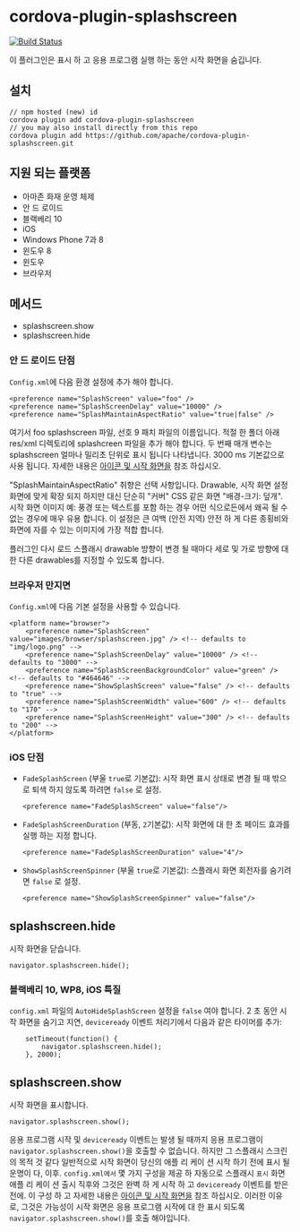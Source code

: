 <!--
# license: Licensed to the Apache Software Foundation (ASF) under one
#         or more contributor license agreements.  See the NOTICE file
#         distributed with this work for additional information
#         regarding copyright ownership.  The ASF licenses this file
#         to you under the Apache License, Version 2.0 (the
#         "License"); you may not use this file except in compliance
#         with the License.  You may obtain a copy of the License at
#
#           https://www.apache.org/licenses/LICENSE-2.0
#
#         Unless required by applicable law or agreed to in writing,
#         software distributed under the License is distributed on an
#         "AS IS" BASIS, WITHOUT WARRANTIES OR CONDITIONS OF ANY
#         KIND, either express or implied.  See the License for the
#         specific language governing permissions and limitations
#         under the License.
-->

# cordova-plugin-splashscreen

[![Build Status](https://travis-ci.org/apache/cordova-plugin-splashscreen.svg)](https://travis-ci.org/apache/cordova-plugin-splashscreen)

이 플러그인은 표시 하 고 응용 프로그램 실행 하는 동안 시작 화면을 숨깁니다.

## 설치

    // npm hosted (new) id
    cordova plugin add cordova-plugin-splashscreen
    // you may also install directly from this repo
    cordova plugin add https://github.com/apache/cordova-plugin-splashscreen.git
    

## 지원 되는 플랫폼

  * 아마존 화재 운영 체제
  * 안 드 로이드
  * 블랙베리 10
  * iOS
  * Windows Phone 7과 8
  * 윈도우 8
  * 윈도우
  * 브라우저

## 메서드

  * splashscreen.show
  * splashscreen.hide

### 안 드 로이드 단점

`Config.xml`에 다음 환경 설정에 추가 해야 합니다.

    <preference name="SplashScreen" value="foo" />
    <preference name="SplashScreenDelay" value="10000" />
    <preference name="SplashMaintainAspectRatio" value="true|false" />
    

여기서 foo splashscreen 파일, 선호 9 패치 파일의 이름입니다. 적절 한 폴더 아래 res/xml 디렉토리에 splashcreen 파일을 추가 해야 합니다. 두 번째 매개 변수는 splashscreen 얼마나 밀리초 단위로 표시 됩니다 나타냅니다. 3000 ms 기본값으로 사용 됩니다. 자세한 내용은 [아이콘 및 시작 화면을](https://cordova.apache.org/docs/en/edge/config_ref_images.md.html) 참조 하십시오.

"SplashMaintainAspectRatio" 취향은 선택 사항입니다. Drawable, 시작 화면 설정 화면에 맞게 확장 되지 하지만 대신 단순히 "커버" CSS 같은 화면 "배경-크기: 덮개". 시작 화면 이미지 예: 풍경 또는 텍스트를 포함 하는 경우 어떤 식으로든에서 왜곡 될 수 없는 경우에 매우 유용 합니다. 이 설정은 큰 여백 (안전 지역) 안전 하 게 다른 종횡비와 화면에 자를 수 있는 이미지에 가장 적합 합니다.

플러그인 다시 로드 스플래시 drawable 방향이 변경 될 때마다 세로 및 가로 방향에 대 한 다른 drawables를 지정할 수 있도록 합니다.

### 브라우저 만지면

`Config.xml`에 다음 기본 설정을 사용할 수 있습니다.

    <platform name="browser">
        <preference name="SplashScreen" value="images/browser/splashscreen.jpg" /> <!-- defaults to "img/logo.png" -->
        <preference name="SplashScreenDelay" value="10000" /> <!-- defaults to "3000" -->
        <preference name="SplashScreenBackgroundColor" value="green" /> <!-- defaults to "#464646" -->
        <preference name="ShowSplashScreen" value="false" /> <!-- defaults to "true" -->
        <preference name="SplashScreenWidth" value="600" /> <!-- defaults to "170" -->
        <preference name="SplashScreenHeight" value="300" /> <!-- defaults to "200" -->
    </platform>
    

### iOS 단점

  * `FadeSplashScreen` (부울 `true`로 기본값): 시작 화면 표시 상태로 변경 될 때 밖으로 퇴색 하지 않도록 하려면 `false` 로 설정.
    
        <preference name="FadeSplashScreen" value="false"/>
        

  * `FadeSplashScreenDuration` (부동, `2`기본값): 시작 화면에 대 한 초 페이드 효과를 실행 하는 지정 합니다.
    
        <preference name="FadeSplashScreenDuration" value="4"/>
        

  * `ShowSplashScreenSpinner` (부울 `true`로 기본값): 스플래시 화면 회전자를 숨기려면 `false` 로 설정.
    
        <preference name="ShowSplashScreenSpinner" value="false"/>
        

## splashscreen.hide

시작 화면을 닫습니다.

    navigator.splashscreen.hide();
    

### 블랙베리 10, WP8, iOS 특질

`config.xml` 파일의 `AutoHideSplashScreen` 설정을 `false` 여야 합니다. 2 초 동안 시작 화면을 숨기고 지연, `deviceready` 이벤트 처리기에서 다음과 같은 타이머를 추가:

        setTimeout(function() {
            navigator.splashscreen.hide();
        }, 2000);
    

## splashscreen.show

시작 화면을 표시합니다.

    navigator.splashscreen.show();
    

응용 프로그램 시작 및 `deviceready` 이벤트는 발생 될 때까지 응용 프로그램이 `navigator.splashscreen.show()`을 호출할 수 없습니다. 하지만 그 스플래시 스크린의 목적 것 같다 일반적으로 시작 화면이 당신의 애플 리 케이 션 시작 하기 전에 표시 될 운명이 다, 이후. `config.xml에서` 몇 가지 구성을 제공 하 자동으로 스플래시 `표시` 화면 애플 리 케이 션 출시 직후와 그것은 완벽 하 게 시작 하 고 `deviceready` 이벤트를 받은 전에. 이 구성 하 고 자세한 내용은 [아이콘 및 시작 화면을](https://cordova.apache.org/docs/en/edge/config_ref_images.md.html) 참조 하십시오. 이러한 이유로, 그것은 가능성이 시작 화면은 응용 프로그램 시작에 대 한 표시 되도록 `navigator.splashscreen.show()`를 호출 해야입니다.
